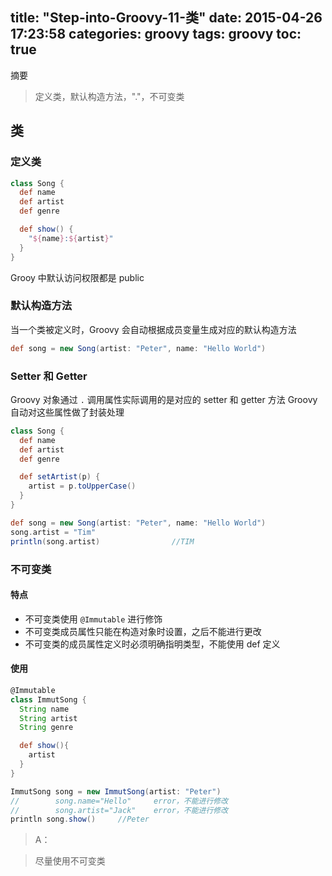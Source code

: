 title: "Step-into-Groovy-11-类"
date: 2015-04-26 17:23:58
categories: groovy
tags: groovy
toc: true
---

摘要

>定义类，默认构造方法，"."，不可变类

## 类

### 定义类

```groovy
class Song {
  def name
  def artist
  def genre

  def show() {
    "${name}:${artist}"
  }
}
```

Grooy 中默认访问权限都是 public

### 默认构造方法

当一个类被定义时，Groovy 会自动根据成员变量生成对应的默认构造方法

```groovy
def song = new Song(artist: "Peter", name: "Hello World")
```

### Setter 和 Getter

Groovy 对象通过 `.` 调用属性实际调用的是对应的 setter 和 getter 方法
Groovy 自动对这些属性做了封装处理

```groovy
class Song {
  def name
  def artist
  def genre

  def setArtist(p) {
    artist = p.toUpperCase()
  }
}

def song = new Song(artist: "Peter", name: "Hello World")
song.artist = "Tim"
println(song.artist)                //TIM
```

### 不可变类

#### 特点

- 不可变类使用 `@Immutable` 进行修饰
- 不可变类成员属性只能在构造对象时设置，之后不能进行更改
- 不可变类的成员属性定义时必须明确指明类型，不能使用 def 定义

#### 使用

```groovy
@Immutable
class ImmutSong {
  String name
  String artist
  String genre

  def show(){
    artist
  }
}

ImmutSong song = new ImmutSong(artist: "Peter")
//        song.name="Hello"		error，不能进行修改
//        song.artist="Jack"	error，不能进行修改
println song.show()     //Peter
```

>A：

>尽量使用不可变类
